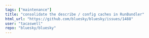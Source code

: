 ```yaml
---
tags: ["maintenance"]
title: "consolidate the describe / config caches in RunBundler"
html_url: "https://github.com/bluesky/bluesky/issues/1488"
user: "tacaswell"
repo: "bluesky/bluesky"
---
```


